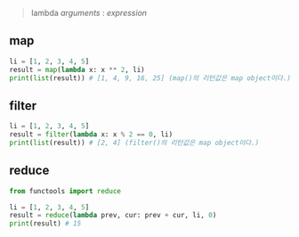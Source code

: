 > lambda _arguments_ : _expression_

## map
```python
li = [1, 2, 3, 4, 5]
result = map(lambda x: x ** 2, li) 
print(list(result)) # [1, 4, 9, 16, 25] (map()의 리턴값은 map object이다.)
```

## filter
```python
li = [1, 2, 3, 4, 5]
result = filter(lambda x: x % 2 == 0, li) 
print(list(result)) # [2, 4] (filter()의 리턴값은 map object이다.)
```

## reduce
```python
from functools import reduce

li = [1, 2, 3, 4, 5]
result = reduce(lambda prev, cur: prev + cur, li, 0) 
print(result) # 15
```

